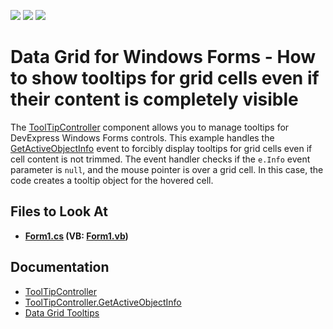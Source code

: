 <!-- default badges list -->
![](https://img.shields.io/endpoint?url=https://codecentral.devexpress.com/api/v1/VersionRange/128631935/13.1.4%2B)
[![](https://img.shields.io/badge/Open_in_DevExpress_Support_Center-FF7200?style=flat-square&logo=DevExpress&logoColor=white)](https://supportcenter.devexpress.com/ticket/details/E714)
[![](https://img.shields.io/badge/📖_How_to_use_DevExpress_Examples-e9f6fc?style=flat-square)](https://docs.devexpress.com/GeneralInformation/403183)
<!-- default badges end -->

# Data Grid for Windows Forms - How to show tooltips for grid cells even if their content is completely visible

The [ToolTipController](https://docs.devexpress.com/WindowsForms/DevExpress.Utils.ToolTipController) component allows you to manage tooltips for DevExpress Windows Forms controls. 
This example handles the [GetActiveObjectInfo](https://docs.devexpress.com/WindowsForms/DevExpress.Utils.ToolTipController.GetActiveObjectInfo) event to forcibly display tooltips for grid cells even if cell content is not trimmed. The event handler checks if the `e.Info` event parameter is `null`, and the mouse pointer is over a grid cell. In this case, the code creates a tooltip object for the hovered cell.

<!-- default file list -->
## Files to Look At
* **[Form1.cs](./CS/AlwaysShowCellHints/Form1.cs) (VB: [Form1.vb](./VB/AlwaysShowCellHints/Form1.vb))**
<!-- default file list end -->

## Documentation
- [ToolTipController](https://docs.devexpress.com/WindowsForms/DevExpress.Utils.ToolTipController)
- [ToolTipController.GetActiveObjectInfo](https://docs.devexpress.com/WindowsForms/DevExpress.Utils.ToolTipController.GetActiveObjectInfo)
- [Data Grid Tooltips](https://docs.devexpress.com/WindowsForms/3512/controls-and-libraries/data-grid/data-grid-tooltips)
